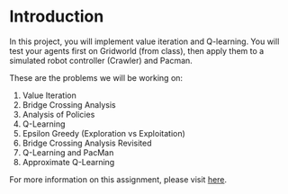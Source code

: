 # Introduction

In this project, you will implement value iteration and Q-learning. You will test your agents first on Gridworld (from class), then apply them to a simulated robot controller (Crawler) and Pacman.

These are the problems we will be working on:

1. Value Iteration
2. Bridge Crossing Analysis
3. Analysis of Policies
4. Q-Learning
5. Epsilon Greedy (Exploration vs Exploitation)
6. Bridge Crossing Analysis Revisited
7. Q-Learning and PacMan
8. Approximate Q-Learning

For more information on this assignment, please visit [here](http://ai.berkeley.edu/reinforcement.html).

